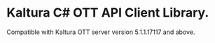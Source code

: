 # Kaltura C# OTT API Client Library.
Compatible with Kaltura OTT server version 5.1.1.17117 and above.
